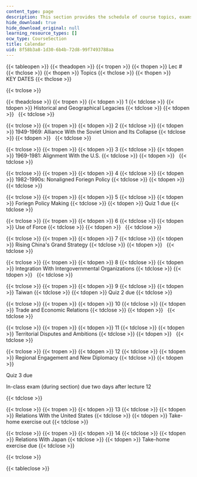 ```yaml
---
content_type: page
description: This section provides the schedule of course topics, exams, and assignments.
hide_download: true
hide_download_original: null
learning_resource_types: []
ocw_type: CourseSection
title: Calendar
uid: 8f58b3a8-1d30-6b4b-72d8-99f7493788aa
---
```


{{< tableopen >}}
{{< theadopen >}}
{{< tropen >}}
{{< thopen >}}
Lec #
{{< thclose >}}
{{< thopen >}}
Topics
{{< thclose >}}
{{< thopen >}}
KEY DATES
{{< thclose >}}

{{< trclose >}}

{{< theadclose >}}
{{< tropen >}}
{{< tdopen >}}
1
{{< tdclose >}}
{{< tdopen >}}
Historical and Geographical Legacies
{{< tdclose >}}
{{< tdopen >}}
 
{{< tdclose >}}

{{< trclose >}}
{{< tropen >}}
{{< tdopen >}}
2
{{< tdclose >}}
{{< tdopen >}}
1949-1969: Alliance With the Soviet Union and Its Collapse
{{< tdclose >}}
{{< tdopen >}}
 
{{< tdclose >}}

{{< trclose >}}
{{< tropen >}}
{{< tdopen >}}
3
{{< tdclose >}}
{{< tdopen >}}
1969-1981: Alignment With the U.S.
{{< tdclose >}}
{{< tdopen >}}
 
{{< tdclose >}}

{{< trclose >}}
{{< tropen >}}
{{< tdopen >}}
4
{{< tdclose >}}
{{< tdopen >}}
1982-1990s: Nonaligned Foriegn Policy
{{< tdclose >}}
{{< tdopen >}}
 
{{< tdclose >}}

{{< trclose >}}
{{< tropen >}}
{{< tdopen >}}
5
{{< tdclose >}}
{{< tdopen >}}
Foriegn Policy Making
{{< tdclose >}}
{{< tdopen >}}
Quiz 1 due
{{< tdclose >}}

{{< trclose >}}
{{< tropen >}}
{{< tdopen >}}
6
{{< tdclose >}}
{{< tdopen >}}
Use of Force
{{< tdclose >}}
{{< tdopen >}}
 
{{< tdclose >}}

{{< trclose >}}
{{< tropen >}}
{{< tdopen >}}
7
{{< tdclose >}}
{{< tdopen >}}
Rising China's Grand Strategy
{{< tdclose >}}
{{< tdopen >}}
 
{{< tdclose >}}

{{< trclose >}}
{{< tropen >}}
{{< tdopen >}}
8
{{< tdclose >}}
{{< tdopen >}}
Integration With Intergovernmental Organizations
{{< tdclose >}}
{{< tdopen >}}
 
{{< tdclose >}}

{{< trclose >}}
{{< tropen >}}
{{< tdopen >}}
9
{{< tdclose >}}
{{< tdopen >}}
Taiwan
{{< tdclose >}}
{{< tdopen >}}
Quiz 2 due
{{< tdclose >}}

{{< trclose >}}
{{< tropen >}}
{{< tdopen >}}
10
{{< tdclose >}}
{{< tdopen >}}
Trade and Economic Relations
{{< tdclose >}}
{{< tdopen >}}
 
{{< tdclose >}}

{{< trclose >}}
{{< tropen >}}
{{< tdopen >}}
11
{{< tdclose >}}
{{< tdopen >}}
Territorial Disputes and Ambitions
{{< tdclose >}}
{{< tdopen >}}
 
{{< tdclose >}}

{{< trclose >}}
{{< tropen >}}
{{< tdopen >}}
12
{{< tdclose >}}
{{< tdopen >}}
Regional Engagement and New Diplomacy
{{< tdclose >}}
{{< tdopen >}}


Quiz 3 due

In-class exam (during section) due two days after lecture 12


{{< tdclose >}}

{{< trclose >}}
{{< tropen >}}
{{< tdopen >}}
13
{{< tdclose >}}
{{< tdopen >}}
Relations With the United States
{{< tdclose >}}
{{< tdopen >}}
Take-home exercise out
{{< tdclose >}}

{{< trclose >}}
{{< tropen >}}
{{< tdopen >}}
14
{{< tdclose >}}
{{< tdopen >}}
Relations With Japan
{{< tdclose >}}
{{< tdopen >}}
Take-home exercise due
{{< tdclose >}}

{{< trclose >}}

{{< tableclose >}}